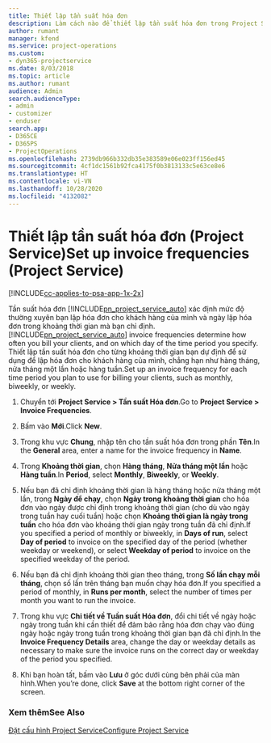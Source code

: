 ```yaml
---
title: Thiết lập tần suất hóa đơn
description: Làm cách nào để thiết lập tần suất hóa đơn trong Project Service
author: rumant
manager: kfend
ms.service: project-operations
ms.custom:
- dyn365-projectservice
ms.date: 8/03/2018
ms.topic: article
ms.author: rumant
audience: Admin
search.audienceType:
- admin
- customizer
- enduser
search.app:
- D365CE
- D365PS
- ProjectOperations
ms.openlocfilehash: 2739db966b332db35e383589e06e023ff156ed45
ms.sourcegitcommit: 4cf1dc1561b92fca4175f0b3813133c5e63ce8e6
ms.translationtype: HT
ms.contentlocale: vi-VN
ms.lasthandoff: 10/28/2020
ms.locfileid: "4132082"
---
```

# <a name="set-up-invoice-frequencies-project-service"></a><span data-ttu-id="0f960-103">Thiết lập tần suất hóa đơn (Project Service)</span><span class="sxs-lookup"><span data-stu-id="0f960-103">Set up invoice frequencies (Project Service)</span></span>

[!INCLUDE[cc-applies-to-psa-app-1x-2x](../includes/cc-applies-to-psa-app-1x-2x.md)]

<span data-ttu-id="0f960-104">Tần suất hóa đơn [!INCLUDE[pn_project_service_auto](../includes/pn-project-service-auto.md)] xác định mức độ thường xuyên bạn lập hóa đơn cho khách hàng của mình và ngày lập hóa đơn trong khoảng thời gian mà bạn chỉ định.</span><span class="sxs-lookup"><span data-stu-id="0f960-104">[!INCLUDE[pn_project_service_auto](../includes/pn-project-service-auto.md)] invoice frequencies determine how often you bill your clients, and on which day of the time period you specify.</span></span> <span data-ttu-id="0f960-105">Thiết lập tần suất hóa đơn cho từng khoảng thời gian bạn dự định để sử dụng để lập hóa đơn cho khách hàng của mình, chẳng hạn như hàng tháng, nửa tháng một lần hoặc hàng tuần.</span><span class="sxs-lookup"><span data-stu-id="0f960-105">Set up an invoice frequency for each time period you plan to use for billing your clients, such as monthly, biweekly, or weekly.</span></span>  
  
1.  <span data-ttu-id="0f960-106">Chuyển tới **Project Service > Tần suất Hóa đơn**.</span><span class="sxs-lookup"><span data-stu-id="0f960-106">Go to **Project Service > Invoice Frequencies**.</span></span>  
  
2.  <span data-ttu-id="0f960-107">Bấm vào **Mới**.</span><span class="sxs-lookup"><span data-stu-id="0f960-107">Click **New**.</span></span>  
  
3.  <span data-ttu-id="0f960-108">Trong khu vực **Chung**, nhập tên cho tần suất hóa đơn trong phần **Tên**.</span><span class="sxs-lookup"><span data-stu-id="0f960-108">In the **General** area, enter a name for the invoice frequency in **Name**.</span></span>  
  
4.  <span data-ttu-id="0f960-109">Trong **Khoảng thời gian**, chọn **Hàng tháng**, **Nửa tháng một lần** hoặc **Hàng tuần**.</span><span class="sxs-lookup"><span data-stu-id="0f960-109">In **Period**, select **Monthly**, **Biweekly**, or **Weekly**.</span></span>  
  
5.  <span data-ttu-id="0f960-110">Nếu bạn đã chỉ định khoảng thời gian là hàng tháng hoặc nửa tháng một lần, trong **Ngày để chạy**, chọn **Ngày trong khoảng thời gian** cho hóa đơn vào ngày được chỉ định trong khoảng thời gian (cho dù vào ngày trong tuần hay cuối tuần) hoặc chọn **Khoảng thời gian là ngày trong tuần** cho hóa đơn vào khoảng thời gian ngày trong tuần đã chỉ định.</span><span class="sxs-lookup"><span data-stu-id="0f960-110">If you specified a period of monthly or biweekly, in **Days of run**, select **Day of period** to invoice on the specified day of the period (whether weekday or weekend), or select **Weekday of period** to invoice on the specified weekday of the period.</span></span>  
  
6.  <span data-ttu-id="0f960-111">Nếu bạn đã chỉ định khoảng thời gian theo tháng, trong **Số lần chạy mỗi tháng**, chọn số lần trên tháng bạn muốn chạy hóa đơn.</span><span class="sxs-lookup"><span data-stu-id="0f960-111">If you specified a period of monthly, in **Runs per month**, select the number of times per month you want to run the invoice.</span></span>  
  
7.  <span data-ttu-id="0f960-112">Trong khu vực **Chi tiết về Tuần suất Hóa đơn**, đổi chi tiết về ngày hoặc ngày trong tuần khi cần thiết để đảm bảo rằng hóa đơn chạy vào đúng ngày hoặc ngày trong tuần trong khoảng thời gian bạn đã chỉ định.</span><span class="sxs-lookup"><span data-stu-id="0f960-112">In the **Invoice Frequency Details** area, change the day or weekday details as necessary to make sure the invoice runs on the correct day or weekday of the period you specified.</span></span>  
  
8.  <span data-ttu-id="0f960-113">Khi bạn hoàn tất, bấm vào **Lưu** ở góc dưới cùng bên phải của màn hình.</span><span class="sxs-lookup"><span data-stu-id="0f960-113">When you’re done, click **Save** at the bottom right corner of the screen.</span></span>  
  
### <a name="see-also"></a><span data-ttu-id="0f960-114">Xem thêm</span><span class="sxs-lookup"><span data-stu-id="0f960-114">See Also</span></span>  
 [<span data-ttu-id="0f960-115">Đặt cấu hình Project Service</span><span class="sxs-lookup"><span data-stu-id="0f960-115">Configure Project Service</span></span>](../psa/configure.md)

